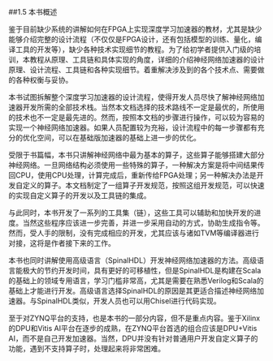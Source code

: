 ##1.5 本书概述

<p class="content">鉴于目前缺少系统的讲解如何在FPGA上实现深度学习加速器的教材，尤其是缺少能够介绍完整的设计流程（不仅仅是FPGA设计，还有包括模型的训练、量化，编译工具的开发等），缺少各种技术实现细节的教程。为了给初学者提供入门级的培训，本教程从原理、工具链和具体实现的角度，详细的介绍神经网络加速器的设计原理、设计流程、工具链和各种实现细节。着重解决涉及到的各个技术点、需要做的各种权衡与妥协。</p>

<p class="content">本书试图拆解整个深度学习加速器的设计流程，使得开发人员尽快了解神经网络加速器开发所需的全部技术栈。当然本文档选择的技术路线不一定是最优的，所使用的技术也不一定是最先进的。然而，按照本文档的步骤进行操作，可以较为容易的实现一个神经网络加速器。如果人员配置较为充裕，设计流程中的每一步骤都有充分的优化空间，可以在基础版加速器的基础上进一步的优化。</p>

<p class="content">受限于书篇幅，本书只讲解神经网络中最为基本的算子，这些算子能够搭建大部分神经网络。一旦网络结构必须使用一些特殊的算子，一种解决方案是将中间结果传回CPU，使用CPU处理，计算完成后，重新传给FPGA处理；另一种解决办法是开发自定义的算子。本文档制定了一组算子开发规范，按照这组开发规范，可以快速的实现自定义算子的开发以及工具链的集成。</p>

<p class="content">与此同时，本书开发了一系列的工具集（链），这些工具可以辅助和加快开发的进度。当然这些程序应该进一步完善，并进一步采用自动的方式，协助生成指令等。然而，受人手的限制，没有完成相应的开发，尤其应该与诸如TVM等编译器进行对接，这将是作者接下来的工作。</p>

<p class="content">本书也同时讲解使用高级语言（SpinalHDL）开发神经网络加速器的方法。高级语言能极大的节约开发时间，具有更好的可移植性，但是SpinalHDL是构建在Scala的基础上的领域专用语言，学习门槛非常高，尤其是需要在熟悉Verilog和Scala的基础上才能进行开发。高级语言选择SpinalHDL的原因是其更适合描述神经网络加速器。与SpinalHDL类似，开发人员也可以用Chisel进行代码实现。</p>

<p class="content">至于对ZYNQ平台的支持，也是本书的一部分内容，但不是重点内容。鉴于Xilinx的DPU和Vitis AI平台在逐步的成熟，在ZYNQ平台首选的组合应该是DPU+Vitis AI，而不是自己开发加速器。当然，DPU并没有针对普通用户开发自定义算子的功能，遇到不支持算子时，处理起来将非常困难。</p>
